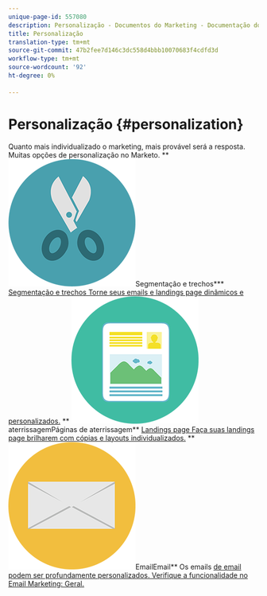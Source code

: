 ```yaml
---
unique-page-id: 557080
description: Personalização - Documentos do Marketing - Documentação do produto
title: Personalização
translation-type: tm+mt
source-git-commit: 47b2fee7d146c3dc558d4bbb10070683f4cdfd3d
workflow-type: tm+mt
source-wordcount: '92'
ht-degree: 0%

---
```



# Personalização {#personalization}

Quanto mais individualizado o marketing, mais provável será a resposta. Muitas opções de personalização no Marketo.
** ![Segmentação e trechos](assets/graphic-design-tools-18.png)Segmentação e trechos*** [Segmentação e trechos Torne seus emails e landings page dinâmicos e personalizados.](https://docs.marketo.com/display/DOCS/Segmentation+and+Snippets)     **  ![Páginas de ](assets/office-artboard-80.png)aterrissagemPáginas de aterrissagem**  [Landings page Faça suas landings page brilharem com cópias e layouts individualizados.](https://docs.marketo.com/display/DOCS/Personalizing+Landing+Pages)     **  ![](assets/office-27-1.png)EmailEmail** Os emails  [de email podem ser profundamente personalizados. Verifique a funcionalidade no Email Marketing: Geral.](https://docs.marketo.com/display/DOCS/General)